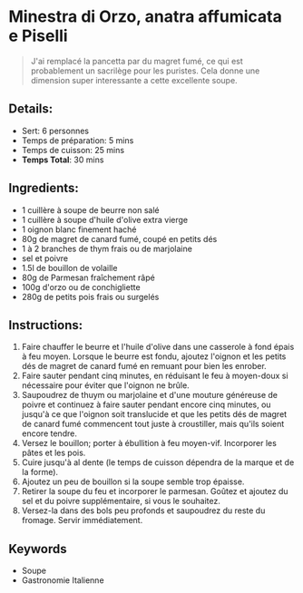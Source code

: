 # Minestra di Orzo, anatra affumicata e Piselli

> J'ai remplacé la pancetta par du magret fumé, ce qui est probablement un sacrilège pour les puristes. Cela donne une dimension super interessante a cette excellente soupe.

## Details:
* Sert: 6 personnes
* Temps de préparation:  5 mins
* Temps de cuisson:  25 mins
* **Temps Total**:  30 mins

## Ingredients:
* 1 cuillère à soupe de beurre non salé
* 1 cuillère à soupe d'huile d'olive extra vierge
* 1 oignon blanc finement haché
* 80g de magret de canard fumé, coupé en petits dés
* 1 à 2 branches de thym frais ou de marjolaine
* sel et poivre
* 1.5l de bouillon de volaille
* 80g de Parmesan fraîchement râpé
* 100g d'orzo ou de conchigliette
* 280g de petits pois frais ou surgelés

## Instructions:
1. Faire chauffer le beurre et l'huile d'olive dans une casserole à fond épais à feu moyen. Lorsque le beurre est fondu, ajoutez l'oignon et les petits dés de magret de canard fumé en remuant pour bien les enrober.
1. Faire sauter pendant cinq minutes, en réduisant le feu à moyen-doux si nécessaire pour éviter que l'oignon ne brûle. 
1. Saupoudrez de thuym ou marjolaine et d'une mouture généreuse de poivre et continuez à faire sauter pendant encore cinq minutes, ou jusqu'à ce que l'oignon soit translucide et que les petits dés de magret de canard fumé commencent tout juste à croustiller, mais qu'ils soient encore tendre.
1. Versez le bouillon; porter à ébullition à feu moyen-vif. Incorporer les pâtes et les pois.
1. Cuire jusqu'à al dente (le temps de cuisson dépendra de la marque et de la forme).
1. Ajoutez un peu de bouillon si la soupe semble trop épaisse.
1. Retirer la soupe du feu et incorporer le parmesan. Goûtez et ajoutez du sel et du poivre supplémentaire, si vous le souhaitez.
1. Versez-la dans des bols peu profonds et saupoudrez du reste du fromage. Servir immédiatement. 

## Keywords
* Soupe
* Gastronomie Italienne